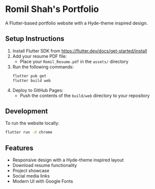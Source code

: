 # Romil Shah's Portfolio

A Flutter-based portfolio website with a Hyde-theme inspired design.

## Setup Instructions

1. Install Flutter SDK from https://flutter.dev/docs/get-started/install
2. Add your resume PDF file:
   - Place your `Romil_Resume.pdf` in the `assets/` directory
3. Run the following commands:
   ```bash
   flutter pub get
   flutter build web
   ```
4. Deploy to GitHub Pages:
   - Push the contents of the `build/web` directory to your repository

## Development

To run the website locally:
```bash
flutter run -d chrome
```

## Features
- Responsive design with a Hyde-theme inspired layout
- Download resume functionality
- Project showcase
- Social media links
- Modern UI with Google Fonts